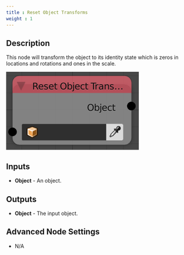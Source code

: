```yaml
---
title : Reset Object Transforms
weight : 1
---
```


## Description

This node will transform the object to its identity state which is zeros
in locations and rotations and ones in the scale.

![image](reset_object_transforms_node.png)

## Inputs

- **Object** - An object.

## Outputs

- **Object** - The input object.

## Advanced Node Settings

- N/A
